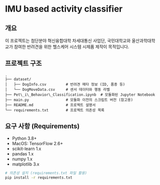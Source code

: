 
# IMU based activity classifier

## 개요
이 프로젝트는 첨단분야 혁신융합대학 차세대통신 사업단, 국민대학교와 울산과학대학교가 참여한 반려견을 위한 헬스케어 시스템 시제품 제작이 목적입니다.

## 프로젝트 구조
```
.
├── dataset/
│   ├── DogInfo.csv         # 반려견 메타 정보 (ID, 품종 등)
│   └── DogMoveData.csv     # 센서 데이터와 행동 라벨
├── Pet\_i\_Behavior\_Classification.ipynb  # 모듈화된 Jupyter Notebook
├── main.py                 # 모듈화 이전의 스크립트 버전 (참고용)
├── README.md               # 프로젝트 설명서
└── requirements.txt        # 프로젝트 의존성 목록

````

## 요구 사항 (Requirements)
- Python 3.8+
- MacOS: TensorFlow 2.6+
- scikit-learn 1.x  
- pandas 1.x  
- numpy 1.x  
- matplotlib 3.x  

```bash
# 의존성 설치 (requirements.txt 파일 활용)
pip install -r requirements.txt
````
